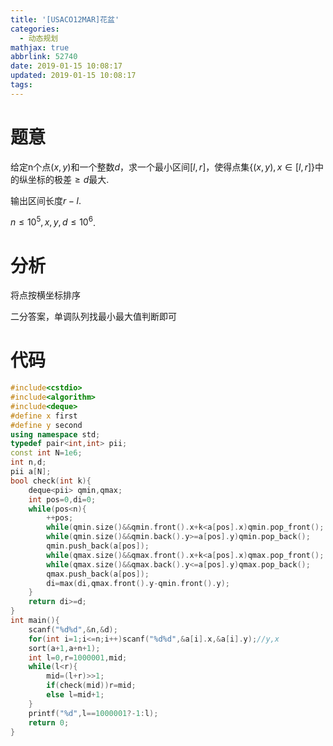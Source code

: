 ```yaml
---
title: '[USACO12MAR]花盆'
categories:
  - 动态规划
mathjax: true
abbrlink: 52740
date: 2019-01-15 10:08:17
updated: 2019-01-15 10:08:17
tags:
---
```


# 题意

给定n个点$(x,y)$和一个整数$d$，求一个最小区间$[l,r]$，使得点集$\{(x,y),x\in[l,r]\}$中的纵坐标的极差$\geq d$最大.

输出区间长度$r-l$.

$n\leq 10^5,x,y,d\leq 10^6$.

<!--more-->

# 分析

将点按横坐标排序

二分答案，单调队列找最小最大值判断即可

# 代码

```cpp
#include<cstdio>
#include<algorithm>
#include<deque>
#define x first
#define y second
using namespace std;
typedef pair<int,int> pii;
const int N=1e6;
int n,d;
pii a[N];
bool check(int k){
	deque<pii> qmin,qmax;
	int pos=0,di=0;
	while(pos<n){
		++pos;
		while(qmin.size()&&qmin.front().x+k<a[pos].x)qmin.pop_front();
		while(qmin.size()&&qmin.back().y>=a[pos].y)qmin.pop_back();
		qmin.push_back(a[pos]);
		while(qmax.size()&&qmax.front().x+k<a[pos].x)qmax.pop_front();
		while(qmax.size()&&qmax.back().y<=a[pos].y)qmax.pop_back();
		qmax.push_back(a[pos]);
		di=max(di,qmax.front().y-qmin.front().y);
	}
	return di>=d;
}
int main(){
	scanf("%d%d",&n,&d);
	for(int i=1;i<=n;i++)scanf("%d%d",&a[i].x,&a[i].y);//y,x
	sort(a+1,a+n+1);
	int l=0,r=1000001,mid;
	while(l<r){
		mid=(l+r)>>1;
		if(check(mid))r=mid;
		else l=mid+1;
	}
	printf("%d",l==1000001?-1:l);
	return 0;
}
```

